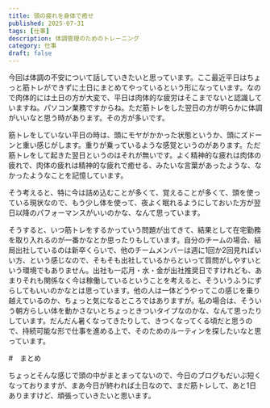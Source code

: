 ```yaml
---
title: 頭の疲れを身体で癒せ
published: 2025-07-31
tags: [仕事]
description: 体調管理のためのトレーニング
category: 仕事
draft: false
---
```


今回は体調の不安について話していきたいと思っています。ここ最近平日はちょっと筋トレができずに土日にまとめてやっているという形になっています。なので肉体的には土日の方が大変で、平日は肉体的な疲労はそこまでないと認識していますね。パソコン業務ですからね。ただ筋トレをした翌日の方が明らかに体調がいいなと思う時があります。その方が多いです。

筋トレをしていない平日の時は、頭にモヤがかかった状態というか、頭にズドーンと重い感じがします。重りが乗っているような感覚というのがあります。ただ筋トレをして起きた翌日というのはそれが無いです。よく精神的な疲れは肉体の疲れで、肉体の疲れは精神的な疲れで癒せる、みたいな言葉があったような、なかったようなことを記憶しています。

そう考えると、特に今は詰め込むことが多くて、覚えることが多くて、頭を使っている現状なので、もう少し体を使って、夜よく眠れるようにしておいた方が翌日以降のパフォーマンスがいいのかな、なんて思っています。

そうすると、いつ筋トレをするかっていう問題が出てきて、結果として在宅勤務を取り入れるのが一番かなとか思ったりもしています。自分のチームの場合、結局出社しているのは新卒くらいで、他のチームメンバーは週に1回か2回見ればいい方、という感じなので、そもそも出社しているからといって質問がしやすいという環境でもありません。出社も一応月・水・金が出社推奨日ですけれども、あまりそれも関係なく今は稼働しているということを考えると、そういうふうにずらしてもいいのかなとは思っています。他の人は一体どうやってこの感じを乗り越えているのか、ちょっと気になるところではありますが。私の場合は、そういう朝方らしい体を動かさないとちょっときついタイプなのかな、なんて思ったりしています。だんだん暑くなってきたりして、きつくなってくる頃だと思うので、持続可能な形で仕事を進める上で、そのためのルーティンを探したいなと思っています。

#　まとめ

ちょっとそんな感じで頭の中がまとまってないので、今日のブログもだいぶ短くなっておりますが、まあ今日が終われば土日なので、まだ筋トレして、あと1日ありますけど、頑張っていきたいと思います。
